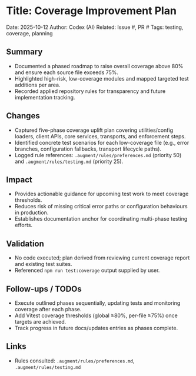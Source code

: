 # Title: Coverage Improvement Plan

Date: 2025-10-12
Author: Codex (AI)
Related: Issue #, PR #
Tags: testing, coverage, planning

## Summary
- Documented a phased roadmap to raise overall coverage above 80% and ensure each source file exceeds 75%.
- Highlighted high-risk, low-coverage modules and mapped targeted test additions per area.
- Recorded applied repository rules for transparency and future implementation tracking.

## Changes
- Captured five-phase coverage uplift plan covering utilities/config loaders, client APIs, core services, transports, and enforcement steps.
- Identified concrete test scenarios for each low-coverage file (e.g., error branches, configuration fallbacks, transport lifecycle paths).
- Logged rule references: `.augment/rules/preferences.md` (priority 50) and `.augment/rules/testing.md` (priority 25).

## Impact
- Provides actionable guidance for upcoming test work to meet coverage thresholds.
- Reduces risk of missing critical error paths or configuration behaviours in production.
- Establishes documentation anchor for coordinating multi-phase testing efforts.

## Validation
- No code executed; plan derived from reviewing current coverage report and existing test suites.
- Referenced `npm run test:coverage` output supplied by user.

## Follow-ups / TODOs
- Execute outlined phases sequentially, updating tests and monitoring coverage after each phase.
- Add Vitest coverage thresholds (global ≥80%, per-file ≥75%) once targets are achieved.
- Track progress in future docs/updates entries as phases complete.

## Links
- Rules consulted: `.augment/rules/preferences.md`, `.augment/rules/testing.md`
